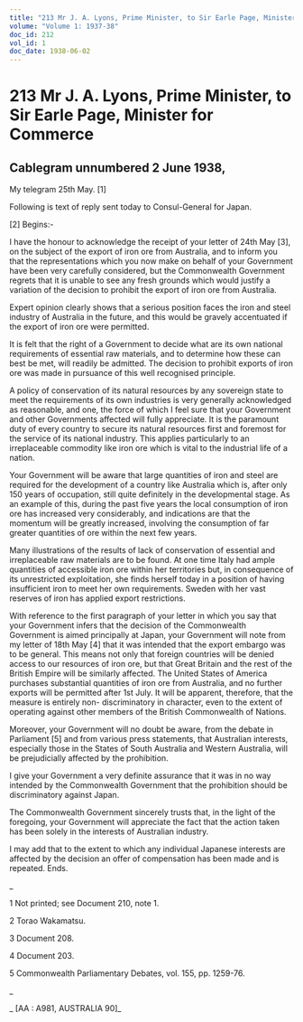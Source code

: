 ```yaml
---
title: "213 Mr J. A. Lyons, Prime Minister, to Sir Earle Page, Minister for Commerce"
volume: "Volume 1: 1937-38"
doc_id: 212
vol_id: 1
doc_date: 1938-06-02
---
```


# 213 Mr J. A. Lyons, Prime Minister, to Sir Earle Page, Minister for Commerce

## Cablegram unnumbered 2 June 1938,

My telegram 25th May. [1]

Following is text of reply sent today to Consul-General for Japan.

[2] Begins:-

I have the honour to acknowledge the receipt of your letter of 24th May [3], on the subject of the export of iron ore from Australia, and to inform you that the representations which you now make on behalf of your Government have been very carefully considered, but the Commonwealth Government regrets that it is unable to see any fresh grounds which would justify a variation of the decision to prohibit the export of iron ore from Australia.

Expert opinion clearly shows that a serious position faces the iron and steel industry of Australia in the future, and this would be gravely accentuated if the export of iron ore were permitted.

It is felt that the right of a Government to decide what are its own national requirements of essential raw materials, and to determine how these can best be met, will readily be admitted. The decision to prohibit exports of iron ore was made in pursuance of this well recognised principle.

A policy of conservation of its natural resources by any sovereign state to meet the requirements of its own industries is very generally acknowledged as reasonable, and one, the force of which I feel sure that your Government and other Governments affected will fully appreciate. It is the paramount duty of every country to secure its natural resources first and foremost for the service of its national industry. This applies particularly to an irreplaceable commodity like iron ore which is vital to the industrial life of a nation.

Your Government will be aware that large quantities of iron and steel are required for the development of a country like Australia which is, after only 150 years of occupation, still quite definitely in the developmental stage. As an example of this, during the past five years the local consumption of iron ore has increased very considerably, and indications are that the momentum will be greatly increased, involving the consumption of far greater quantities of ore within the next few years.

Many illustrations of the results of lack of conservation of essential and irreplaceable raw materials are to be found. At one time Italy had ample quantities of accessible iron ore within her territories but, in consequence of its unrestricted exploitation, she finds herself today in a position of having insufficient iron to meet her own requirements. Sweden with her vast reserves of iron has applied export restrictions.

With reference to the first paragraph of your letter in which you say that your Government infers that the decision of the Commonwealth Government is aimed principally at Japan, your Government will note from my letter of 18th May [4] that it was intended that the export embargo was to be general. This means not only that foreign countries will be denied access to our resources of iron ore, but that Great Britain and the rest of the British Empire will be similarly affected. The United States of America purchases substantial quantities of iron ore from Australia, and no further exports will be permitted after 1st July. It will be apparent, therefore, that the measure is entirely non- discriminatory in character, even to the extent of operating against other members of the British Commonwealth of Nations.

Moreover, your Government will no doubt be aware, from the debate in Parliament [5] and from various press statements, that Australian interests, especially those in the States of South Australia and Western Australia, will be prejudicially affected by the prohibition.

I give your Government a very definite assurance that it was in no way intended by the Commonwealth Government that the prohibition should be discriminatory against Japan.

The Commonwealth Government sincerely trusts that, in the light of the foregoing, your Government will appreciate the fact that the action taken has been solely in the interests of Australian industry.

I may add that to the extent to which any individual Japanese interests are affected by the decision an offer of compensation has been made and is repeated. Ends.

_

1 Not printed; see Document 210, note 1.

2 Torao Wakamatsu.

3 Document 208.

4 Document 203.

5 Commonwealth Parliamentary Debates, vol. 155, pp. 1259-76.

_

_ [AA : A981, AUSTRALIA 90]_
